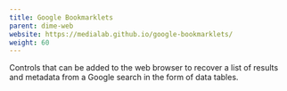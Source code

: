 ```yaml
---
title: Google Bookmarklets
parent: dime-web
website: https://medialab.github.io/google-bookmarklets/
weight: 60
---
```


Controls that can be added to the web browser to recover a list of results and metadata from a Google search in the form of data tables.

